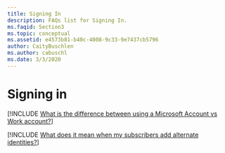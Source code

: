 ```yaml
---
title: Signing In
description: FAQs list for Signing In.
ms.faqid: Section3
ms.topic: conceptual
ms.assetid: e4573b81-b40c-4008-9c33-9e7437cb5796
author: CaityBuschlen
ms.author: cabuschl
ms.date: 3/3/2020
---
```


# Signing in

[!INCLUDE [What is the difference between using a Microsoft Account vs Work account?](ms-vs-work-accounts.md)]

[!INCLUDE [What does it mean when my subscribers add alternate identities?](adding-alternate-identities.md)]

